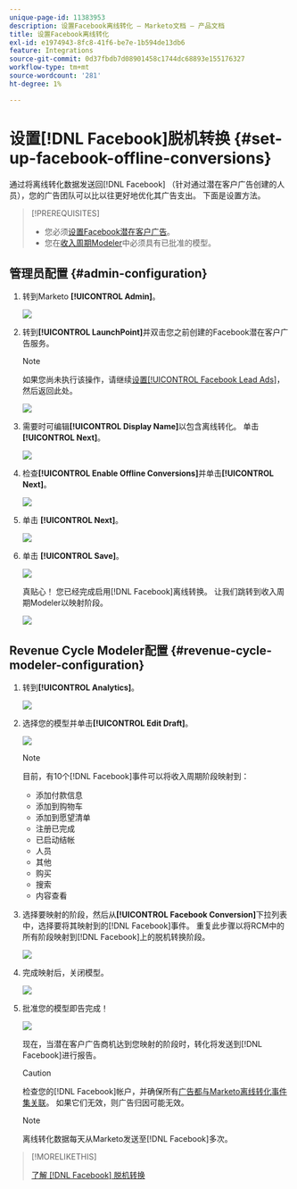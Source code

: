```yaml
---
unique-page-id: 11383953
description: 设置Facebook离线转化 — Marketo文档 — 产品文档
title: 设置Facebook离线转化
exl-id: e1974943-8fc8-41f6-be7e-1b594de13db6
feature: Integrations
source-git-commit: 0d37fbdb7d08901458c1744dc68893e155176327
workflow-type: tm+mt
source-wordcount: '281'
ht-degree: 1%

---
```


# 设置[!DNL Facebook]脱机转换 {#set-up-facebook-offline-conversions}

通过将离线转化数据发送回[!DNL Facebook] （针对通过潜在客户广告创建的人员），您的广告团队可以比以往更好地优化其广告支出。 下面是设置方法。

>[!PREREQUISITES]
>
>* 您必须[设置Facebook潜在客户广告](/help/marketo/product-docs/demand-generation/facebook/set-up-facebook-lead-ads.md)。
>* 您在[收入周期Modeler](/help/marketo/product-docs/reporting/revenue-cycle-analytics/revenue-cycle-models/understanding-revenue-models.md)中必须具有已批准的模型。

## 管理员配置 {#admin-configuration}

1. 转到Marketo **[!UICONTROL Admin]**。

   ![](assets/image2016-11-29-13-3a8-3a45.png)

1. 转到&#x200B;**[!UICONTROL LaunchPoint]**&#x200B;并双击您之前创建的Facebook潜在客户广告服务。

   >[!NOTE]
   >
   >如果您尚未执行该操作，请继续[设置[!UICONTROL Facebook Lead Ads]](/help/marketo/product-docs/demand-generation/facebook/set-up-facebook-lead-ads.md)，然后返回此处。

   ![](assets/image2016-11-29-13-3a10-3a43.png)

1. 需要时可编辑&#x200B;**[!UICONTROL Display Name]**&#x200B;以包含离线转化。 单击 **[!UICONTROL Next]**。

   ![](assets/image2016-11-29-13-3a12-3a19.png)

1. 检查&#x200B;**[!UICONTROL Enable Offline Conversions]**&#x200B;并单击&#x200B;**[!UICONTROL Next]**。

   ![](assets/image2016-11-29-13-3a13-3a32.png)

1. 单击 **[!UICONTROL Next]**。

   ![](assets/image2016-11-29-13-3a14-3a17.png)

1. 单击 **[!UICONTROL Save]**。

   ![](assets/image2016-11-29-13-3a14-3a52.png)

   真贴心！ 您已经完成启用[!DNL Facebook]离线转换。 让我们跳转到收入周期Modeler以映射阶段。

   ![](assets/image2016-11-29-13-3a16-3a55.png)

## Revenue Cycle Modeler配置 {#revenue-cycle-modeler-configuration}

1. 转到&#x200B;**[!UICONTROL Analytics]**。

   ![](assets/image2016-11-29-13-3a29-3a23.png)

1. 选择您的模型并单击&#x200B;**[!UICONTROL Edit Draft]**。

   ![](assets/image2016-11-29-13-3a31-3a6.png)

   >[!NOTE]
   >
   >目前，有10个[!DNL Facebook]事件可以将收入周期阶段映射到：
   >
   >* 添加付款信息
   >* 添加到购物车
   >* 添加到愿望清单
   >* 注册已完成
   >* 已启动结帐
   >* 人员
   >* 其他
   >* 购买
   >* 搜索
   >* 内容查看

1. 选择要映射的阶段，然后从&#x200B;**[!UICONTROL Facebook Conversion]**&#x200B;下拉列表中，选择要将其映射到的[!DNL Facebook]事件。 重复此步骤以将RCM中的所有阶段映射到[!DNL Facebook]上的脱机转换阶段。

   ![](assets/1-1.png)

1. 完成映射后，关闭模型。

   ![](assets/2.png)

1. 批准您的模型即告完成！

   ![](assets/image2016-11-29-15-3a6-3a30.png)

   现在，当潜在客户广告商机达到您映射的阶段时，转化将发送到[!DNL Facebook]进行报告。

   >[!CAUTION]
   >
   >检查您的[!DNL Facebook]帐户，并确保所有[广告都与Marketo离线转化事件集关联](https://www.facebook.com/business/url/?href=%2Fbusiness%2Fhelp%2Fwww%2F1776828022605281&cmsid&creative=link&creative_detail=advertiser-help-center&create_type&destination_cms_id&orig_http_referrer)。 如果它们无效，则广告归因可能无效。

   >[!NOTE]
   >
   >离线转化数据每天从Marketo发送至[!DNL Facebook]多次。

>[!MORELIKETHIS]
>
>[了解 [!DNL Facebook] 脱机转换](/help/marketo/product-docs/demand-generation/facebook/understanding-facebook-offline-conversions.md)
